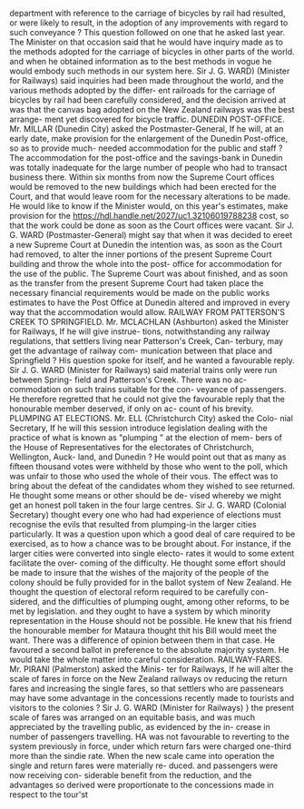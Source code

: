 department with reference to the carriage of bicycles by rail had resulted, or were likely to result, in the adoption of any improvements with regard to such conveyance ? This question followed on one that he asked last year. The Minister on that occasion said that he would have inquiry made as to the methods adopted for the carriage of bicycles in other parts of the world. and when he obtained information as to the best methods in vogue he would embody such methods in our system here. Sir J. G. WARD) (Minister for Railways) said inquiries had been made throughout the world, and the various methods adopted by the differ- ent railroads for the carriage of bicycles by rail had been carefully considered, and the decision arrived at was that the canvas bag adopted on the New Zealand railways was the best arrange- ment yet discovered for bicycle traffic. DUNEDIN POST-OFFICE. Mr. MILLAR (Dunedin City) asked the Postmaster-General, If he will, at an early date, make provision for the enlargement of the Dunedin Post-office, so as to provide much- needed accommodation for the public and staff ? The accommodation for the post-office and the savings-bank in Dunedin was totally inadequate for the large number of people who had to transact business there. Within six months from now the Supreme Court offices would be removed to the new buildings which had been erected for the Court, and that would leave room for the necessary alterations to be made. He would like to know if the Minister would, on this year's estimates, make provision for the https://hdl.handle.net/2027/uc1.32106019788238 cost, so that the work could be done as soon as the Court offices were vacant. Sir J. G. WARD (Postmaster-General) might say that when it was decided to ereet a new Supreme Court at Dunedin the intention was, as soon as the Court had removed, to alter the inner portions of the present Supreme Court building and throw the whole into the post- office for accommodation for the use of the public. The Supreme Court was about finished, and as soon as the transfer from the present Supreme Court had taken place the necessary financial requirements would be made on the public works estimates to have the Post Office at Dunedin altered and improved in every way that the accommodation would allow. RAILWAY FROM PATTERSON'S CREEK TO SPRINGFIELD. Mr. MCLACHLAN (Ashburton) asked the Minister for Railways, If he will give instrue- tions, notwithstanding any railway regulations, that settlers living near Patterson's Creek, Can- terbury, may get the advantage of railway com- munication between that place and Springfield ? His question spoke for itself, and he wanted a favourable reply. Sir J. G. WARD (Minister for Railways) said material trains only were run between Spring- field and Patterson's Creek. There was no ac- commodation on such trains suitable for the con- veyance of passengers. He therefore regretted that he could not give the favourable reply that the honourable member deserved, if only on ac- count of his brevity. PLUMPING AT ELECTIONS. Mr. ELL (Christchurch City) asked the Colo- nial Secretary, If he will this session introduce legislation dealing with the practice of what is known as "plumping " at the election of mem- bers of the House of Representatives for the electorates of Christchurch, Wellington, Auck- land, and Dunedin ? He would point out that as many as fifteen thousand votes were withheld by those who went to the poll, which was unfair to those who used the whole of their vous. The effect was to bring about the defeat of the candidates whom they wished to see returned. He thought some means or other should be de- vised whereby we might get an honest poll taken in the four large centres. Sir J. G. WARD (Colonial Secretary) thought every one who had had experience of elections must recognise the evils that resulted from plumping-in the larger cities particularly. It was a question upon which a good deal of care required to be exercised, as to how a chance was to be brought about. For instance, if the larger cities were converted into single electo- rates it would to some extent facilitate the over- coming of the difficulty. He thought some effort should be made to insure that the wishes of the majority of the people of the colony should be fully provided for in the ballot system of New Zealand. He thought the question of electoral reform required to be carefully con- sidered, and the difficulties of plumping ought, among other reforms, to be met by legislation. and they ought to have a system by which minority representation in the House should not be possible. He knew that his friend the honourable member for Mataura thought thit his Bill would meet the want. There was a difference of opinion between them in that case. He favoured a second ballot in preference to the absolute majority system. He would take the whole matter into careful consideration. RAILWAY-FARES. Mr. PIRANI (Palmerston) asked the Minis- ter for Railways, If he will alter the scale of fares in force on the New Zealand railways ov reducing the return fares and increasing the single fares, so that settlers who are passenears may have some advantage in the concessions recently made to tourists and visitors to the colonies ? Sir J. G. WARD (Minister for Railways) } the present scale of fares was arranged on an equitable basis, and was much appreciated by the travelling public, as evidenced by the in- crease in number of passengers travelling. HA was not favourable to reverting to the system previously in force, under which return fars were charged one-third more than the sindie rate. When the new scale came into operation the single and return fares were materially re- duced. and passengers were now receiving con- siderable benefit from the reduction, and the advantages so derived were proportionate to the concessions made in respect to the tour'st 